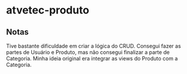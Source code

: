 # atvetec-produto

## Notas
Tive bastante dificuldade em criar a lógica do CRUD. Consegui fazer as partes de Usuário e Produto, mas não consegui finalizar a parte de Categoria. Minha ideia original era integrar as views do Produto com a Categoria.